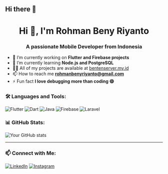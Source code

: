 ## Hi there 👋

<h1 align="center">Hi 👋, I'm Rohman Beny Riyanto</h1>
<h3 align="center">A passionate Mobile Developer from Indonesia</h3>

- 🔭 I’m currently working on **Flutter and Firebase projects**
- 🌱 I’m currently learning **Node.js and PostgreSQL**
- 👨‍💻 All of my projects are available at [bentenserver.my.id](https://bentenserver.my.id)
- 📫 How to reach me **rohmanbenyriyanto@gmail.com**
- ⚡ Fun fact **I love debugging more than coding 😄**

### 🛠️ Languages and Tools:
![Flutter](https://img.shields.io/badge/Flutter-02569B?style=flat&logo=flutter&logoColor=white)
![Dart](https://img.shields.io/badge/Dart-0175C2?style=flat&logo=dart&logoColor=white)
![Java](https://img.shields.io/badge/Java-ED8B00?style=flat&logo=java&logoColor=white)
![Firebase](https://img.shields.io/badge/Firebase-FFCA28?style=flat&logo=firebase&logoColor=white)
![Laravel](https://img.shields.io/badge/Laravel-F55247?style=flat&logo=laravel&logoColor=white)

### 📊 GitHub Stats:
![Your GitHub stats](https://github-readme-stats.vercel.app/api?username=RohmanBenyRiyanto&show_icons=true&theme=radical)

---

### 📫 Connect with Me:
[![LinkedIn](https://img.shields.io/badge/LinkedIn-blue?logo=linkedin&logoColor=white)](https://www.linkedin.com/in/yourname)
[![Instagram](https://img.shields.io/badge/Instagram-%23E4405F.svg?&style=flat&logo=instagram&logoColor=white)](https://instagram.com/RohmanBenyR)

